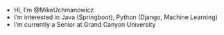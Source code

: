 - Hi, I’m @MikeUchmanowicz
- I’m interested in Java (Springboot), Python (Django, Machine Learning)
- I’m currently a Senior at Grand Canyon University 

<!---
MikeUchmanowicz/MikeUchmanowicz is a ✨ special ✨ repository because its `README.md` (this file) appears on your GitHub profile.
You can click the Preview link to take a look at your changes.
--->
